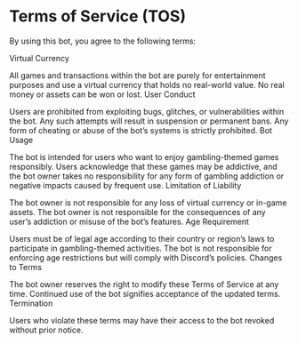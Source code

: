 # Terms of Service (TOS)

By using this bot, you agree to the following terms:

Virtual Currency

All games and transactions within the bot are purely for entertainment purposes and use a virtual currency that holds no real-world value.
No real money or assets can be won or lost.
User Conduct

Users are prohibited from exploiting bugs, glitches, or vulnerabilities within the bot. Any such attempts will result in suspension or permanent bans.
Any form of cheating or abuse of the bot’s systems is strictly prohibited.
Bot Usage

The bot is intended for users who want to enjoy gambling-themed games responsibly.
Users acknowledge that these games may be addictive, and the bot owner takes no responsibility for any form of gambling addiction or negative impacts caused by frequent use.
Limitation of Liability

The bot owner is not responsible for any loss of virtual currency or in-game assets.
The bot owner is not responsible for the consequences of any user’s addiction or misuse of the bot’s features.
Age Requirement

Users must be of legal age according to their country or region’s laws to participate in gambling-themed activities. The bot is not responsible for enforcing age restrictions but will comply with Discord’s policies.
Changes to Terms

The bot owner reserves the right to modify these Terms of Service at any time. Continued use of the bot signifies acceptance of the updated terms.
Termination

Users who violate these terms may have their access to the bot revoked without prior notice.
